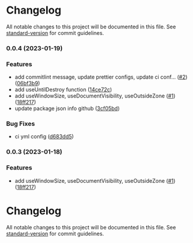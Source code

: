 # Changelog

All notable changes to this project will be documented in this file. See [standard-version](https://github.com/conventional-changelog/standard-version) for commit guidelines.

### 0.0.4 (2023-01-19)


### Features

* add commitlint message, update prettier configs, update ci conf… ([#2](https://github.com/volvachev/angularuse/issues/2)) ([06bf3b9](https://github.com/volvachev/angularuse/commit/06bf3b9e035ad22d0e102052793e7654a3300ddd))
* add useUntilDestroy function ([14ce72c](https://github.com/volvachev/angularuse/commit/14ce72c8cc65c2ce25b11794ef15784f034a0af3))
* add useWindowSize, useDocumentVisibility, useOutsideZone ([#1](https://github.com/volvachev/angularuse/issues/1)) ([18ff217](https://github.com/volvachev/angularuse/commit/18ff217f050d1e035c6a875085f37546cb49685a))
* update package json info github ([3cf05bd](https://github.com/volvachev/angularuse/commit/3cf05bd949a637f1f12666bcc7fe301b0117d9c4))


### Bug Fixes

* ci yml config ([d683dd5](https://github.com/volvachev/angularuse/commit/d683dd53c3ec5ed4d02fc53663fdcafb397554c2))

### 0.0.3 (2023-01-18)


### Features

* add useWindowSize, useDocumentVisibility, useOutsideZone ([#1](https://github.com/volvachev/angularuse/issues/1)) ([18ff217](https://github.com/volvachev/angularuse/commit/18ff217f050d1e035c6a875085f37546cb49685a))

# Changelog

All notable changes to this project will be documented in this file. See [standard-version](https://github.com/conventional-changelog/standard-version) for commit guidelines.